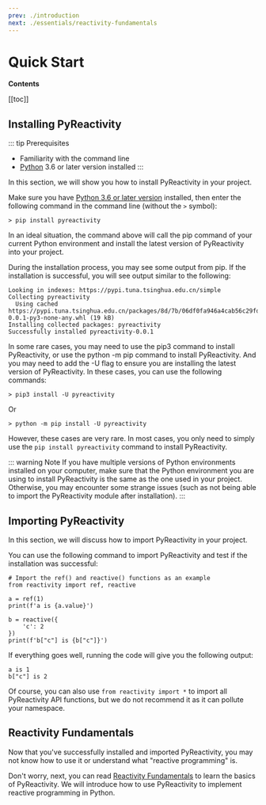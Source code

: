 ```yaml
---
prev: ./introduction
next: ./essentials/reactivity-fundamentals
---
```


# Quick Start

**Contents**

[[toc]]

## Installing PyReactivity

::: tip Prerequisites

- Familiarity with the command line
- [Python]((https://www.python.org/downloads/)) 3.6 or later version installed
:::

In this section, we will show you how to install PyReactivity in your project.

Make sure you have [Python 3.6 or later version](https://www.python.org/downloads/) installed, then enter the following command in the command line (without the `>` symbol):

```bash:no-line-numbers
> pip install pyreactivity
```

In an ideal situation, the command above will call the pip command of your current Python environment and install the latest version of PyReactivity into your project.

During the installation process, you may see some output from pip. If the installation is successful, you will see output similar to the following:

```bash:no-line-numbers
Looking in indexes: https://pypi.tuna.tsinghua.edu.cn/simple
Collecting pyreactivity
  Using cached https://pypi.tuna.tsinghua.edu.cn/packages/8d/7b/06df0fa946a4cab56c29fd604f245433b8f4374fc383f40d888cfeca4650/pyreactivity-0.0.1-py3-none-any.whl (19 kB)
Installing collected packages: pyreactivity
Successfully installed pyreactivity-0.0.1
```

In some rare cases, you may need to use the pip3 command to install PyReactivity, or use the python -m pip command to install PyReactivity. And you may need to add the -U flag to ensure you are installing the latest version of PyReactivity. In these cases, you can use the following commands:

```bash:no-line-numbers
> pip3 install -U pyreactivity
```

Or

```bash:no-line-numbers
> python -m pip install -U pyreactivity
```

However, these cases are very rare. In most cases, you only need to simply use the `pip install pyreactivity` command to install PyReactivity.

::: warning Note
If you have multiple versions of Python environments installed on your computer, make sure that the Python environment you are using to install PyReactivity is the same as the one used in your project. Otherwise, you may encounter some strange issues (such as not being able to import the PyReactivity module after installation).
:::

## Importing PyReactivity

In this section, we will discuss how to import PyReactivity in your project.

You can use the following command to import PyReactivity and test if the installation was successful:

```python:no-line-numbers
# Import the ref() and reactive() functions as an example
from reactivity import ref, reactive

a = ref(1)
print(f'a is {a.value}')

b = reactive({
    'c': 2
})
print(f'b["c"] is {b["c"]}')
```

If everything goes well, running the code will give you the following output:

```bash:no-line-numbers
a is 1
b["c"] is 2
```

Of course, you can also use `from reactivity import *` to import all PyReactivity API functions, but we do not recommend it as it can pollute your namespace.

## Reactivity Fundamentals

Now that you've successfully installed and imported PyReactivity, you may not know how to use it or understand what "reactive programming" is.

Don't worry, next, you can read [Reactivity Fundamentals](./essentials/reactivity-fundamentals.md) to learn the basics of PyReactivity. We will introduce how to use PyReactivity to implement reactive programming in Python.
